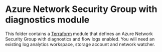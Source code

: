# Azure Network Security Group with diagnostics module

This folder contains a [Terraform](https://www.terraform.io/) module that defines an Azure Network Security Group with diagnostics and flow logs enabled. You will need an existing log analytics workspace, storage account and network watcher.